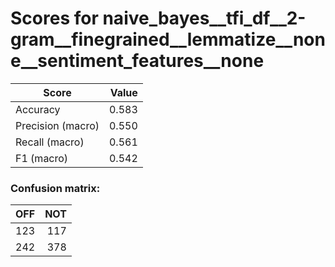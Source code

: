# Scores for naive_bayes__tfi_df__2-gram__finegrained__lemmatize__none__sentiment_features__none
|      Score      |Value|
|-----------------|----:|
|Accuracy         |0.583|
|Precision (macro)|0.550|
|Recall (macro)   |0.561|
|F1 (macro)       |0.542|

### Confusion matrix:
|OFF|NOT|
|--:|--:|
|123|117|
|242|378|
